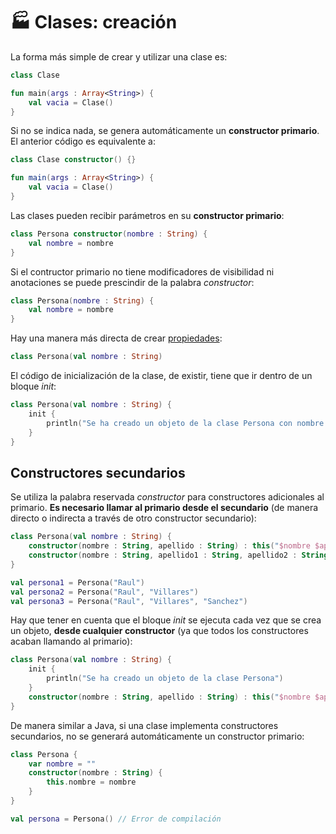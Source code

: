 # :factory: Clases: creación

La forma más simple de crear y utilizar una clase es:

```kotlin
class Clase

fun main(args : Array<String>) {
    val vacia = Clase()
}
```

Si no se indica nada, se genera automáticamente un **constructor primario**. El anterior código es equivalente a:

```kotlin
class Clase constructor() {}

fun main(args : Array<String>) {
    val vacia = Clase()
}
```


Las clases pueden recibir parámetros en su **constructor primario**:

```kotlin
class Persona constructor(nombre : String) {
    val nombre = nombre
}
```

Si el contructor primario no tiene modificadores de visibilidad ni anotaciones se puede prescindir de la palabra _constructor_:

```kotlin
class Persona(nombre : String) {
    val nombre = nombre
}
```

Hay una manera más directa de crear [propiedades](./elementos_basicos_propiedades.md):

```kotlin
class Persona(val nombre : String)
```

El código de inicialización de la clase, de existir, tiene que ir dentro de un bloque _init_:

```kotlin
class Persona(val nombre : String) {
    init {
        println("Se ha creado un objeto de la clase Persona con nombre ${this.nombre}")
    }
}
```

## Constructores secundarios

Se utiliza la palabra reservada _constructor_ para constructores adicionales al primario. **Es necesario llamar al primario desde el secundario** (de manera directo o indirecta a través de otro constructor secundario):

```kotlin
class Persona(val nombre : String) {
    constructor(nombre : String, apellido : String) : this("$nombre $apellido")
    constructor(nombre : String, apellido1 : String, apellido2 : String) : this("$nombre $apellido1", apellido2)
}

val persona1 = Persona("Raul")
val persona2 = Persona("Raul", "Villares")
val persona3 = Persona("Raul", "Villares", "Sanchez")
```

Hay que tener en cuenta que el bloque _init_ se ejecuta cada vez que se crea un objeto, **desde cualquier constructor** (ya que todos los constructores acaban llamando al primario):

```kotlin
class Persona(val nombre : String) {
    init {
        println("Se ha creado un objeto de la clase Persona")
    }
    constructor(nombre : String, apellido : String) : this("$nombre $apellido")
}
```

De manera similar a Java, si una clase implementa constructores secundarios, no se generará automáticamente un constructor primario:

```kotlin
class Persona {
    var nombre = ""
    constructor(nombre : String) {
        this.nombre = nombre
    }
}

val persona = Persona() // Error de compilación
```


